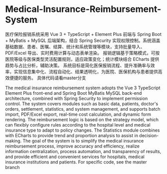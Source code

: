 # Medical-Insurance-Reimbursement-System
医疗保险报销系统采用 Vue 3 + TypeScript + Element Plus 前端与 Spring Boot + MyBatis + MySQL 后端架构，结合 Spring Security 实现权限控制。系统涵盖基础数据、患者、医嘱、结算、统计和系统管理等模块，支持批量导入、PDF/Excel 导出、实时费用计算与动态表单渲染。  报销逻辑基于策略模式，可按医院等级与医保类型灵活配置规则，适应政策变化；统计模块结合 ECharts 提供趋势与占比分析，辅助决策。  系统目标是简化医保报销流程、提升准确率与效率，实现信息集中化、流程自动化、结果透明化，为医院、医保机构与患者提供高效便捷的服务。
具体代码请看master分支

The medical insurance reimbursement system adopts the Vue 3 TypeScript Element Plus front-end and Spring Boot MyBatis MySQL back-end architecture, combined with Spring Security to implement permission control. The system covers modules such as basic data, patients, doctor's orders, settlement, statistics, and system management, and supports batch import, PDF/Excel export, real-time cost calculation, and dynamic form rendering. The reimbursement logic is based on the strategy model, which can flexibly configure rules according to the hospital level and medical insurance type to adapt to policy changes. The Statistics module combines with ECharts to provide trend and proportion analysis to assist in decision-making. The goal of the system is to simplify the medical insurance reimbursement process, improve accuracy and efficiency, realize information centralization, process automation, and transparency of results, and provide efficient and convenient services for hospitals, medical insurance institutions and patients.
For specific code, see the master branch
